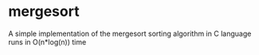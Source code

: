# mergesort
A simple implementation of the mergesort sorting algorithm in C language runs in O(n*log(n)) time
